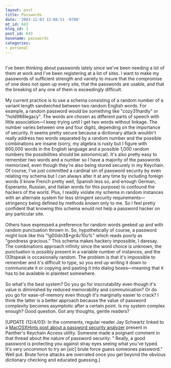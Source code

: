 ```yaml
---
layout: post
title: Passwords
date: '2003-12-03 12:08:51 -0700'
mt_id: 643
blog_id: 1
post_id: 643
basename: passwords
categories:
- personal
---
```

<br />I've been thinking about passwords lately since we've been needing a lot of them at work and I've been registering at a lot of sites. I want to make my passwords of sufficient strength and variety to insure that the compromise of one does not open up every site, that the passwords are usable, and that the breaking of any one of them is exceedingly difficult.<br /><br />My current practice is to use a schema consisting of a random number of a variant length sandwiched between two random English words. For example, a random password would be something like "cozy31hardly" or "hold988legacy". The words are chosen as different parts of speech with little association&#x2014;I keep trying until I get two words without linkage. The number varies between one and four digits, depending on the importance of security. It seems pretty secure because a dictionary attack wouldn't really address two words separated by a random number and the possible combinations are insane (sorry, my algebra is rusty but I figure with 600,000 words in the English language and a possible 1,000 random numbers the possibilities should be astonomical). It's also pretty easy to remember two words and a number so I have a majority of the passwords memorized, even though they're also being stored securely in my Keychain. Of course, I've just committed a cardinal sin of password security by even relating my schema but I can always alter it at any time by including foreign words (I know French pretty well, Spanish less so, and enough German, Esperanto, Russian, and Italian words for this purpose) to confound the hackers of the world. Plus, I readily violate my schema in random instances with an alternate system for less stringent security requirements&#x2014;stringency being defined by methods known only to me. So I feel pretty confident that knowing this schema would not help a password hacker on any particular site.<br /><br />Others have expressed a preference for random words geeked up and with random punctuation thrown in. So, hypothetically of course, a password might look like this "!g00dn3$$*gr4c10u$%" which reads poorly as "goodness gracious." This schema makes hackery impossible, I daresay. The combinations approach infinity since the word choice is unknown, the punctuation is possibly present in a variable number of instances, and the l33tspeak is occasionally random. The problem is that it's impossible to remember and it's difficult to type, so you end up writing it down to communicate it or copying and pasting it into dialog boxes&#x2014;meaning that it has to be available in plaintext somewhere.<br /><br />So what's the best system? Do you go for inscrutability even though it's value is diminished by reduced memorability and communication? Or do you go for ease-of-memory even though it's marginally easier to crack? I think the latter is a better approach because the value of password complexity becomes asymptotic after a certain point. Is my system complex enough? Good question. Got any thoughts, gentle readers?<br /><br />[UPDATE (12/4/03): In the comments, regular reader Jay Schwartz linked to a <a href="http://www.macosxhints.com/article.php?story=20031026012223557">MacOSXHints post about a password security analyzer</a> present in Panther's Keychain Access utility. Someone made a poignant comment in that thread about the nature of password security: " Really, a good password is protecting you against stray eyes seeing what you've typed. It's very uncommon to try an [<em>sic</em>] brute force guess someones password." Well put. Brute force attacks are overrated once you get beyond the obvious dictionary checking and educated guessing.]<br /><br /><br />

